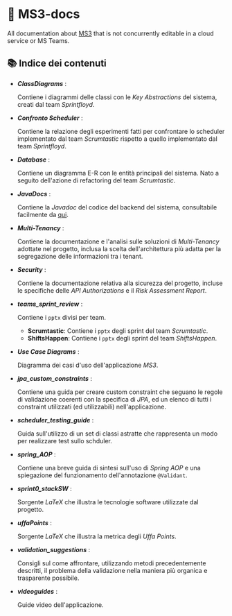 # 📝 MS3-docs
All documentation about [MS3](https://github.com/CSW-Teams/MS3) that is not concurrently editable in a cloud service or MS Teams.

## 📚 Indice dei contenuti

- **_ClassDiagrams_** :

  Contiene i diagrammi delle classi con le _Key Abstractions_ del sistema, creati dal team _Sprintfloyd_.
  
- **_Confronto Scheduler_** :

  Contiene la relazione degli esperimenti fatti per confrontare lo scheduler implementato dal team _Scrumtastic_ rispetto a quello implementato dal team _Sprintfloyd_.
  
- **_Database_** :

  Contiene un diagramma E-R con le entità principali del sistema. Nato a seguito dell'azione di refactoring del team _Scrumtastic_.

- **_JavaDocs_** :

  Contiene la _Javadoc_ del codice del backend del sistema, consultabile facilmente da [qui](https://csw-teams.github.io/).

- **_Multi-Tenancy_** :

  Contiene la documentazione e l'analisi sulle soluzioni di _Multi-Tenancy_ adottate nel progetto, inclusa la scelta dell'architettura più adatta per la segregazione delle informazioni tra i tenant.

- **_Security_** :

  Contiene la documentazione relativa alla sicurezza del progetto, incluse le specifiche delle _API Authorizations_ e il _Risk Assessment Report_.

- **_teams_sprint_review_** :

  Contiene i `pptx` divisi per team.
  - **Scrumtastic**: Contiene i `pptx` degli sprint del team _Scrumtastic_.
  - **ShiftsHappen**: Contiene i `pptx` degli sprint del team _ShiftsHappen_.

- **_Use Case Diagrams_** :

  Diagramma dei casi d'uso dell'applicazione _MS3_.

- **_jpa_custom_constraints_** :

  Contiene una guida per creare custom constraint che seguano le regole di validazione coerenti con la specifica di _JPA_, ed un elenco di tutti i constraint utilizzati (ed utilizzabili) nell'applicazione.

- **_scheduler_testing_guide_** :

  Guida sull'utilizzo di un set di classi astratte che rappresenta un modo per realizzare test sullo schduler.

- **_spring_AOP_** :

  Contiene una breve guida di sintesi sull'uso di _Spring AOP_ e una spiegazione del funzionamento dell'annotazione `@Validant`.

- **_sprint0_stackSW_** :

  Sorgente _LaTeX_ che illustra le tecnologie software utilizzate dal progetto.

- **_uffaPoints_** :

  Sorgente _LaTeX_ che illustra la metrica degli _Uffa Points_.

- **_validation_suggestions_** :

  Consigli sul come affrontare, utilizzando metodi precedentemente descritti, il problema della validazione nella maniera più organica e trasparente possibile.
  
- **_videoguides_** :

  Guide video dell'applicazione.
